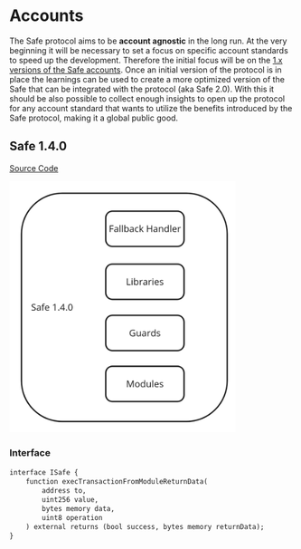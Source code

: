 # Accounts

The Safe protocol aims to be **account agnostic** in the long run. At the very beginning it will be necessary to set a focus on specific account standards to speed up the development. Therefore the initial focus will be on the [1.x versions of the Safe accounts](https://github.com/safe-global/safe-contracts). Once an initial version of the protocol is in place the learnings can be used to create a more optimized version of the Safe that can be integrated with the protocol (aka Safe 2.0). With this it should be also possible to collect enough insights to open up the protocol for any account standard that wants to utilize the benefits introduced by the Safe protocol, making it a global public good.

## Safe 1.4.0

[Source Code](https://github.com/safe-global/safe-contracts/tree/v1.4.0)

<img src="../_assets/accounts_safe_140.png" width=400/>

### Interface

```Solidity
interface ISafe {
    function execTransactionFromModuleReturnData(
        address to,
        uint256 value,
        bytes memory data,
        uint8 operation
    ) external returns (bool success, bytes memory returnData);
}
```